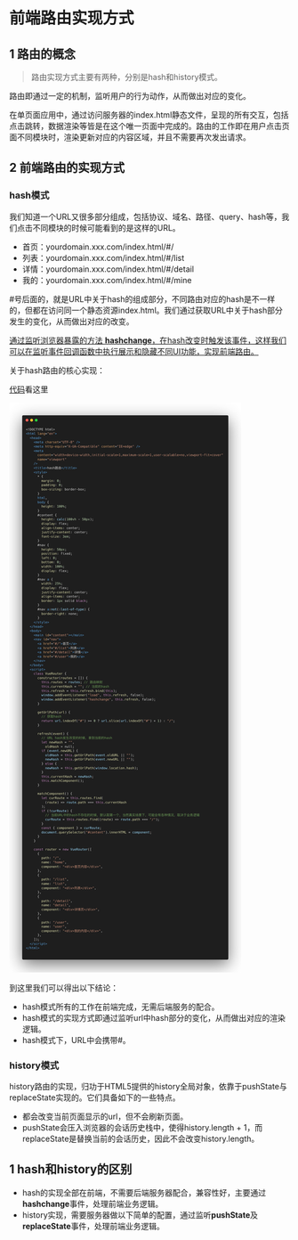 # 前端路由实现方式



## 1 路由的概念

> 路由实现方式主要有两种，分别是hash和history模式。

路由即通过一定的机制，监听用户的行为动作，从而做出对应的变化。

在单页面应用中，通过访问服务器的index.html静态文件，呈现的所有交互，包括点击跳转，数据渲染等皆是在这个唯一页面中完成的。路由的工作即在用户点击页面不同模块时，渲染更新对应的内容区域，并且不需要再次发出请求。



## 2 前端路由的实现方式

### hash模式

我们知道一个URL又很多部分组成，包括协议、域名、路径、query、hash等，我们点击不同模块的时候可能看到的是这样的URL。

- 首页：yourdomain.xxx.com/index.html/#/
- 列表：yourdomain.xxx.com/index.html/#/list
- 详情：yourdomain.xxx.com/index.html/#/detail
- 我的：yourdomain.xxx.com/index.html/#/mine

#号后面的，就是URL中关于hash的组成部分，不同路由对应的hash是不一样的，但都在访问同一个静态资源index.html。我们通过获取URL中关于hash部分发生的变化，从而做出对应的改变。

<u>通过监听浏览器暴露的方法 **hashchange**，在hash改变时触发该事件，这样我们可以在监听事件回调函数中执行展示和隐藏不同UI功能，实现前端路由。</u>

关于hash路由的核心实现：

[代码](https://github.com/Capactity/Blog/blob/main/frontend/index.md)看这里

<img src="../img/hash模式.png" alt="hash模式"  />



到这里我们可以得出以下结论：

- hash模式所有的工作在前端完成，无需后端服务的配合。
- hash模式的实现方式即通过监听url中hash部分的变化，从而做出对应的渲染逻辑。
- hash模式下，URL中会携带#。



### history模式

history路由的实现，归功于HTML5提供的history全局对象，依靠于pushState与replaceState实现的。它们具备如下的一些特点。

- 都会改变当前页面显示的url，但不会刷新页面。
- pushState会压入浏览器的会话历史栈中，使得history.length + 1，而replaceState是替换当前的会话历史，因此不会改变history.length。



## 1 hash和history的区别

- hash的实现全部在前端，不需要后端服务器配合，兼容性好，主要通过**hashchange**事件，处理前端业务逻辑。
- history实现，需要服务器做以下简单的配置，通过监听**pushState**及**replaceState**事件，处理前端业务逻辑。

